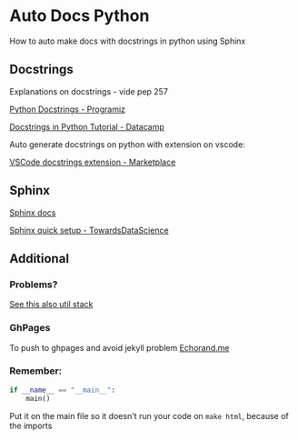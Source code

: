 # Auto Docs Python

How to auto make docs with docstrings in python using Sphinx

## Docstrings

Explanations on docstrings - vide pep 257

[Python Docstrings - Programiz](https://www.programiz.com/python-programming/docstrings)

[Docstrings in Python Tutorial - Datacamp](https://www.datacamp.com/tutorial/docstrings-python)

Auto generate docstrings on python with extension on vscode:

[VSCode docstrings extension - Marketplace](https://marketplace.visualstudio.com/items?itemName=njpwerner.autodocstring)

## Sphinx

[Sphinx docs](https://www.sphinx-doc.org/en/master/)

[Sphinx quick setup - TowardsDataScience](https://towardsdatascience.com/documenting-python-code-with-sphinx-554e1d6c4f6d)

## Additional

### Problems?

[See this also util stack](https://stackoverflow.com/questions/53668052/sphinx-cannot-find-my-python-files-says-no-module-named)

### GhPages

To push to ghpages and avoid jekyll problem
[Echorand.me](https://echorand.me/site/notes/articles/sphinx/static_html.html)

### Remember:

```python
if __name__ == "__main__":
    main()
```

Put it on the main file so it doesn't run your code on `make html`, because of the imports
